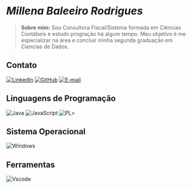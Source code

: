 # ***Millena Baleeiro Rodrigues***
> **Sobre mim:** Sou Consultora Fiscal/Sistema formada em Ciências Contábeis e estudo progração há algum tempo. Meu objetivo é me especializar na área e concluir minha segunda graduação em Ciencias de Dados.

## Contato

[![LinkedIn](https://img.shields.io/badge/LinkedIn-0077B5?style=for-the-badge&logo=linkedin&logoColor=white)](https://www.linkedin.com/in/millenabaleeiro/)
[![GitHub](https://img.shields.io/badge/GitHub-100000?style=for-the-badge&logo=github&logoColor=white)](https://github.com/MBaleeiro)
[![E-mail](https://img.shields.io/badge/-Email-000?style=for-the-badge&logo=microsoft-outlook&logoColor=007BFF)](mailto:millena.baleeiro@hotmail.com)

## Linguagens de Programação

![Java](https://img.shields.io/badge/java-%23ED8B00.svg?style=for-the-badge&logo=openjdk&logoColor=white)
![JavaScript](https://img.shields.io/badge/JavaScript-F7DF1E?style=for-the-badge&logo=javascript&logoColor=black)
![PL](https://img.shields.io/badge/PL%2FSQL-FFFFFF?style=for-the-badge&logo=oracle&logoColor=FF0000&labelColor=FFFFFF&color=FF0000)>

## Sistema Operacional

![Windows](https://img.shields.io/badge/Windows-000?style=for-the-badge&logo=windows&logoColor=2CA5E0)

## Ferramentas

![Vscode](https://img.shields.io/badge/Vscode-007ACC?style=for-the-badge&logo=visual-studio-code&logoColor=white)
